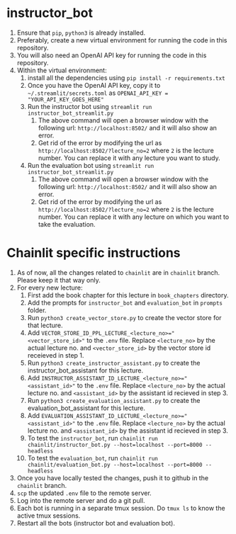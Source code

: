 # instructor_bot

1. Ensure that `pip`, `python3` is already installed.
2. Preferably, create a new virtual environment for running the code in this repository.
3. You will also need an OpenAI API key for running the code in this repository.
5. Within the virtual environment:
    1. install all the dependencies using `pip install -r requirements.txt`
    2. Once you have the OpenAI API key, copy it to `~/.streamlit/secrets.toml` as `OPENAI_API_KEY = "YOUR_API_KEY_GOES_HERE"`
    3. Run the instructor bot using `streamlit run instructor_bot_streamlit.py`
         1. The above command will open a browser window with the following url: `http://localhost:8502/` and it will also show an error.
         2. Get rid of the error by modifying the url as `http://localhost:8502/?lecture_no=2` where `2` is the lecture number. You can replace it with any lecture you want to study.
    4. Run the evaluation bot using `streamlit run instructor_bot_streamlit.py`
         1. The above command will open a browser window with the following url: `http://localhost:8502/` and it will also show an error.
         2. Get rid of the error by modifying the url as `http://localhost:8502/?lecture_no=2` where `2` is the lecture number. You can replace it with any lecture on which you want to take the evaluation.


# Chainlit specific instructions

1. As of now, all the changes related to `chainlit` are in `chainlit` branch. Please keep it that way only.
2. For every new lecture:
   1. First add the book chapter for this lecture in `book_chapters` directory.
   2. Add the prompts for `instructor_bot` and `evaluation_bot` in `prompts` folder. 
   2. Run `python3 create_vector_store.py` to create the vector store for that lecture.
   2. Add `VECTOR_STORE_ID_PPL_LECTURE_<lecture_no>="<vector_store_id>"` to the `.env` 
      file. Replace `<lecture_no>` by the actual lecture no. and `<vector_store_id>` by the vector store id 
      receieved in step 1.
   3. Run `python3 create_instructor_assistant.py` to create the instructor_bot_assistant for this lecture.
   4. Add `INSTRUCTOR_ASSISTANT_ID_LECTURE_<lecture_no>="<assistant_id>"` to the `.env` 
      file. Replace `<lecture_no>` by the actual lecture no. and `<assistant_id>` by the assistant id 
      recieved in step 3.
   5. Run `python3 create_evaluation_assistant.py` to create the evaluation_bot_assistant for this lecture.
   6. Add `EVALUATION_ASSISTANT_ID_LECTURE_<lecture_no>="<assistant_id>"` to the `.env` 
      file. Replace `<lecture_no>` by the actual lecture no. and `<assistant_id>` by the assistant id 
      recieved in step 3.
   7. To test the `instructor_bot`, run `chainlit run chainlit/instructor_bot.py --host=localhost --port=8000 --headless`
   8. To test the `evaluation_bot`, run `chainlit run chainlit/evaluation_bot.py --host=localhost --port=8000 --headless`
3. Once you have locally tested the changes, push it to github in the `chainlit` branch.
4. `scp` the updated `.env` file to the remote server.
5. Log into the remote server and do a git pull.
6. Each bot is running in a separate tmux session. Do `tmux ls` to know the active tmux sessions.
7. Restart all the bots (instructor bot and evaluation bot).